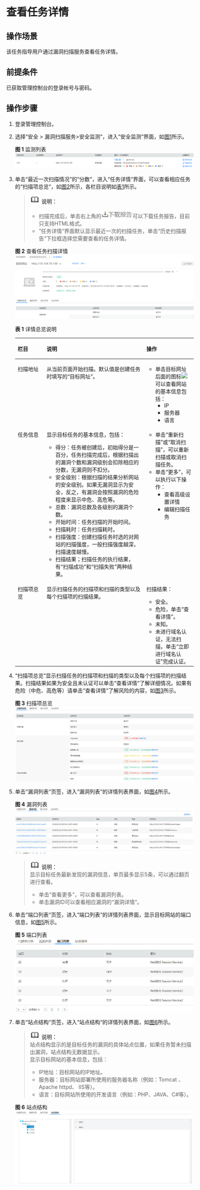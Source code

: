 # 查看任务详情<a name="ZH-CN_TOPIC_0118982375"></a>

## 操作场景<a name="section1157414115019"></a>

该任务指导用户通过漏洞扫描服务查看任务详情。

## 前提条件<a name="section1855153064413"></a>

已获取管理控制台的登录帐号与密码。

## 操作步骤<a name="section1969108768"></a>

1.  登录管理控制台。
2.  选择“安全  \>  漏洞扫描服务\>安全监测“，进入“安全监测“界面，如[图1](#fig15318816618)所示。

    **图 1**  监测列表<a name="fig15318816618"></a>  
    ![](figures/监测列表.png "监测列表")

3.  单击“最近一次扫描情况“的“分数“，进入“任务详情“界面，可以查看相应任务的“扫描项总览“，如[图2](#fig13534816610)所示，各栏目说明如[表1](#table1053481261)所示。

    >![](public_sys-resources/icon-note.gif) **说明：**   
    >-   扫描完成后，单击右上角的![](figures/下载报告图标.png)可以下载任务报告，目前只支持HTML格式。  
    >-   “任务详情“界面默认显示最近一次的扫描任务，单击“历史扫描报告“下拉框选择您需要查看的任务详情。  

    **图 2**  查看任务扫描详情<a name="fig13534816610"></a>  
    ![](figures/查看任务扫描详情.png "查看任务扫描详情")

    **表 1**  详情总览说明

    <a name="table1053481261"></a>
    <table><thead align="left"><tr id="zh-cn_topic_0115901713_row1476115178555"><th class="cellrowborder" valign="top" width="16.170000000000005%" id="mcps1.2.4.1.1"><p id="zh-cn_topic_0115901713_p1676120170559"><a name="zh-cn_topic_0115901713_p1676120170559"></a><a name="zh-cn_topic_0115901713_p1676120170559"></a>栏目</p>
    </th>
    <th class="cellrowborder" valign="top" width="55.89000000000001%" id="mcps1.2.4.1.2"><p id="zh-cn_topic_0115901713_p107613178557"><a name="zh-cn_topic_0115901713_p107613178557"></a><a name="zh-cn_topic_0115901713_p107613178557"></a>说明</p>
    </th>
    <th class="cellrowborder" valign="top" width="27.940000000000005%" id="mcps1.2.4.1.3"><p id="zh-cn_topic_0115901713_p2761111785511"><a name="zh-cn_topic_0115901713_p2761111785511"></a><a name="zh-cn_topic_0115901713_p2761111785511"></a>操作</p>
    </th>
    </tr>
    </thead>
    <tbody><tr id="zh-cn_topic_0115901713_row1176101718557"><td class="cellrowborder" valign="top" width="16.170000000000005%" headers="mcps1.2.4.1.1 "><p id="zh-cn_topic_0115901713_p0761317145510"><a name="zh-cn_topic_0115901713_p0761317145510"></a><a name="zh-cn_topic_0115901713_p0761317145510"></a>扫描地址</p>
    </td>
    <td class="cellrowborder" valign="top" width="55.89000000000001%" headers="mcps1.2.4.1.2 "><p id="zh-cn_topic_0115901713_p7761181715552"><a name="zh-cn_topic_0115901713_p7761181715552"></a><a name="zh-cn_topic_0115901713_p7761181715552"></a>从当前页面开始扫描。默认值是创建任务时填写的“目标网址”。</p>
    </td>
    <td class="cellrowborder" valign="top" width="27.940000000000005%" headers="mcps1.2.4.1.3 "><a name="zh-cn_topic_0115901713_ul3761201715519"></a><a name="zh-cn_topic_0115901713_ul3761201715519"></a><ul id="zh-cn_topic_0115901713_ul3761201715519"><li>单击目标网址后面的图标<a name="zh-cn_topic_0115901713_image17761111718556"></a><a name="zh-cn_topic_0115901713_image17761111718556"></a><span><img id="zh-cn_topic_0115901713_image17761111718556" src="figures/展开图标1.jpg"></span>可以查看网站的基本信息包括：<a name="zh-cn_topic_0115901713_ul17611717155511"></a><a name="zh-cn_topic_0115901713_ul17611717155511"></a><ul id="zh-cn_topic_0115901713_ul17611717155511"><li>IP</li><li>服务器</li><li>语言</li></ul>
    </li></ul>
    </td>
    </tr>
    <tr id="zh-cn_topic_0115901713_row77618172559"><td class="cellrowborder" valign="top" width="16.170000000000005%" headers="mcps1.2.4.1.1 "><p id="zh-cn_topic_0115901713_p0761161705515"><a name="zh-cn_topic_0115901713_p0761161705515"></a><a name="zh-cn_topic_0115901713_p0761161705515"></a>任务信息</p>
    </td>
    <td class="cellrowborder" valign="top" width="55.89000000000001%" headers="mcps1.2.4.1.2 "><p id="zh-cn_topic_0115901713_p1176191795519"><a name="zh-cn_topic_0115901713_p1176191795519"></a><a name="zh-cn_topic_0115901713_p1176191795519"></a>显示目标任务的基本信息，包括：</p>
    <a name="zh-cn_topic_0115901713_ul17761517185513"></a><a name="zh-cn_topic_0115901713_ul17761517185513"></a><ul id="zh-cn_topic_0115901713_ul17761517185513"><li>得分：任务被创建后，初始得分是一百分，任务扫描完成后，根据扫描出的漏洞个数和漏洞级别会扣除相应的分数，无漏洞则不扣分。</li><li>安全级别：根据扫描的结果分析网站的安全级别。如果无漏洞显示为安全，反之，有漏洞会按照漏洞的危险程度来显示中危、高危等。</li><li>总数：漏洞总数及各级别的漏洞个数。</li><li>开始时间：任务扫描的开始时间。</li><li>扫描耗时：任务扫描耗时。</li><li>扫描强度：创建扫描任务时选的对网站的扫描强度，一般扫描强度越深，扫描速度越慢。</li><li>扫描结果；扫描任务的执行结果，有<span class="parmvalue" id="zh-cn_topic_0115901713_parmvalue8761151715511"><a name="zh-cn_topic_0115901713_parmvalue8761151715511"></a><a name="zh-cn_topic_0115901713_parmvalue8761151715511"></a>“扫描成功”</span>和<span class="parmvalue" id="zh-cn_topic_0115901713_parmvalue117619175555"><a name="zh-cn_topic_0115901713_parmvalue117619175555"></a><a name="zh-cn_topic_0115901713_parmvalue117619175555"></a>“扫描失败”</span>两种结果。</li></ul>
    </td>
    <td class="cellrowborder" valign="top" width="27.940000000000005%" headers="mcps1.2.4.1.3 "><a name="zh-cn_topic_0115901713_ul187610173556"></a><a name="zh-cn_topic_0115901713_ul187610173556"></a><ul id="zh-cn_topic_0115901713_ul187610173556"><li>单击<span class="uicontrol" id="zh-cn_topic_0115901713_uicontrol876161705513"><a name="zh-cn_topic_0115901713_uicontrol876161705513"></a><a name="zh-cn_topic_0115901713_uicontrol876161705513"></a>“重新扫描”</span>或<span class="uicontrol" id="zh-cn_topic_0115901713_uicontrol1776131725511"><a name="zh-cn_topic_0115901713_uicontrol1776131725511"></a><a name="zh-cn_topic_0115901713_uicontrol1776131725511"></a>“取消扫描”</span>，可以重新扫描或取消扫描任务。</li><li>单击<span class="uicontrol" id="zh-cn_topic_0115901713_uicontrol776121715515"><a name="zh-cn_topic_0115901713_uicontrol776121715515"></a><a name="zh-cn_topic_0115901713_uicontrol776121715515"></a>“更多”</span>，可以执行以下操作：<a name="zh-cn_topic_0115901713_ul17761191717551"></a><a name="zh-cn_topic_0115901713_ul17761191717551"></a><ul id="zh-cn_topic_0115901713_ul17761191717551"><li>查看高级设置详情</li><li>编辑扫描任务</li></ul>
    </li></ul>
    </td>
    </tr>
    <tr id="zh-cn_topic_0115901713_row1761141775518"><td class="cellrowborder" valign="top" width="16.170000000000005%" headers="mcps1.2.4.1.1 "><p id="zh-cn_topic_0115901713_p1476141716553"><a name="zh-cn_topic_0115901713_p1476141716553"></a><a name="zh-cn_topic_0115901713_p1476141716553"></a>扫描项总览</p>
    </td>
    <td class="cellrowborder" valign="top" width="55.89000000000001%" headers="mcps1.2.4.1.2 "><p id="zh-cn_topic_0115901713_p1676141717554"><a name="zh-cn_topic_0115901713_p1676141717554"></a><a name="zh-cn_topic_0115901713_p1676141717554"></a>显示扫描任务的扫描项和扫描的类型以及每个扫描项的扫描结果。</p>
    </td>
    <td class="cellrowborder" valign="top" width="27.940000000000005%" headers="mcps1.2.4.1.3 "><p id="zh-cn_topic_0115901713_p276111714557"><a name="zh-cn_topic_0115901713_p276111714557"></a><a name="zh-cn_topic_0115901713_p276111714557"></a>扫描结果：</p>
    <a name="zh-cn_topic_0115901713_ul20761917205517"></a><a name="zh-cn_topic_0115901713_ul20761917205517"></a><ul id="zh-cn_topic_0115901713_ul20761917205517"><li>安全。</li><li>危险，单击<span class="uicontrol" id="zh-cn_topic_0115901713_uicontrol276191765513"><a name="zh-cn_topic_0115901713_uicontrol276191765513"></a><a name="zh-cn_topic_0115901713_uicontrol276191765513"></a>“查看详情”</span>。</li><li>未知。</li><li>未进行域名认证，无法扫描，单击<span class="uicontrol" id="zh-cn_topic_0115901713_uicontrol1076191714559"><a name="zh-cn_topic_0115901713_uicontrol1076191714559"></a><a name="zh-cn_topic_0115901713_uicontrol1076191714559"></a>“立即进行域名认证”</span>完成认证。</li></ul>
    </td>
    </tr>
    </tbody>
    </table>

4.  “扫描项总览“显示扫描任务的扫描项和扫描的类型以及每个扫描项的扫描结果。扫描结果如果为安全且未认证可以单击“查看详情“了解详细情况。如果有危险（中危、高危等）请单击“查看详情“了解风险的内容，如[图3](#zh-cn_topic_0115901713_fig4761417135511)所示。

    **图 3**  扫描项总览<a name="zh-cn_topic_0115901713_fig4761417135511"></a>  
    ![](figures/扫描项总览.jpg "扫描项总览")

5.  单击“漏洞列表“页签，进入“漏洞列表“的详情列表界面，如[图4](#zh-cn_topic_0115901713_fig77611917175513)所示。

    **图 4**  漏洞列表<a name="zh-cn_topic_0115901713_fig77611917175513"></a>  
    ![](figures/漏洞列表.jpg "漏洞列表")

    >![](public_sys-resources/icon-note.gif) **说明：**   
    >显示目标任务最新发现的漏洞信息，单页最多显示5条，可以通过翻页进行查看。  
    >-   单击“查看更多“，可以查看漏洞列表。  
    >-   单击漏洞ID可以查看相应漏洞的“漏洞详情“。  

6.  单击“端口列表“页签，进入“端口列表“的详情列表界面，显示目标网站的端口信息，如[图5](#zh-cn_topic_0115901713_fig1676191745520)所示。

    **图 5**  端口列表<a name="zh-cn_topic_0115901713_fig1676191745520"></a>  
    ![](figures/端口列表.jpg "端口列表")

7.  单击“站点结构“页签，进入“站点结构“的详情列表界面，如[图6](#zh-cn_topic_0115901713_fig129510337427)所示。

    >![](public_sys-resources/icon-note.gif) **说明：**   
    >站点结构显示的是目标任务的漏洞的具体站点位置，如果任务暂未扫描出漏洞，站点结构无数据显示。  
    >显示目标网站的基本信息，包括：  
    >-   IP地址：目标网站的IP地址。  
    >-   服务器：目标网站部署所使用的服务器名称（例如：Tomcat 、Apache httpd、 IIS等）。  
    >-   语言：目标网站所使用的开发语言（例如：PHP、JAVA、C\#等）。  

    **图 6**  站点结构<a name="zh-cn_topic_0115901713_fig129510337427"></a>  
    ![](figures/站点结构.jpg "站点结构")


